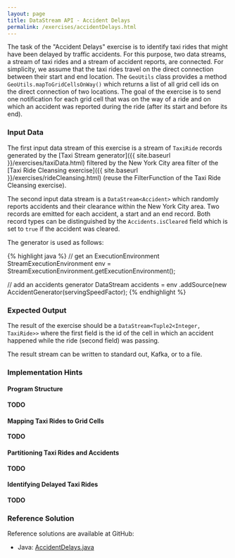 ```yaml
---
layout: page
title: DataStream API - Accident Delays
permalink: /exercises/accidentDelays.html
---
```


The task of the "Accident Delays" exercise is to identify taxi rides that might have been delayed by traffic accidents. For this purpose, two data streams, a stream of taxi rides and a stream of accident reports, are connected. For simplicity, we assume that the taxi rides travel on the direct connection between their start and end location. 
The `GeoUtils` class provides a method `GeoUtils.mapToGridCellsOnWay()` which returns a list of all grid cell ids on the direct connection of two locations. The goal of the exercise is to send one notification for each grid cell that was on the way of a ride and on which an accident was reported during the ride (after its start and before its end).

### Input Data

The first input data stream of this exercise is a stream of `TaxiRide` records generated by the [Taxi Stream generator]({{ site.baseurl }}/exercises/taxiData.html) filtered by the New York City area filter of the [Taxi Ride Cleansing exercise]({{ site.baseurl }}/exercises/rideCleansing.html) (reuse the FilterFunction of the Taxi Ride Cleansing exercise).

The second input data stream is a `DataStream<Accident>` which randomly reports accidents and their clearance within the New York City area. Two records are emitted for each accident, a start and an end record. Both record types can be distinguished by the `Accidents.isCleared` field which is set to `true` if the accident was cleared.

The generator is used as follows:

{% highlight java %}
// get an ExecutionEnvironment
StreamExecutionEnvironment env = 
  StreamExecutionEnvironment.getExecutionEnvironment();

// add an accidents generator
DataStream<Accident> accidents = env
	.addSource(new AccidentGenerator(servingSpeedFactor);
{% endhighlight %}

### Expected Output

The result of the exercise should be a `DataStream<Tuple2<Integer, TaxiRide>>` where the first field is the id of the cell in which an accident happened while the ride (second field) was passing.

The result stream can be written to standard out, Kafka, or to a file.

### Implementation Hints

#### Program Structure

**TODO**

#### Mapping Taxi Rides to Grid Cells

**TODO**

#### Partitioning Taxi Rides and Accidents

**TODO**

#### Identifying Delayed Taxi Rides

**TODO**

### Reference Solution

Reference solutions are available at GitHub:

- Java: [AccidentDelays.java](https://github.com/dataArtisans/flink-training/blob/master/flink-exercises/src/main/java/com/dataArtisans/flinkTraining/exercises/dataStreamJava/accidentDelays/AccidentDelays.java)
